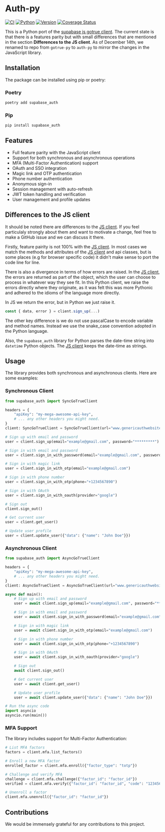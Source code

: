 # Auth-py

[![CI](https://github.com/supabase-community/gotrue-py/actions/workflows/ci.yml/badge.svg)](https://github.com/supabase-community/gotrue-py/actions/workflows/ci.yml)
[![Python](https://img.shields.io/pypi/pyversions/gotrue)](https://pypi.org/project/gotrue)
[![Version](https://img.shields.io/pypi/v/gotrue?color=%2334D058)](https://pypi.org/project/gotrue)
[![Coverage Status](https://coveralls.io/repos/github/supabase/auth-py/badge.svg?branch=main)](https://coveralls.io/github/supabase/auth-py?branch=main)

This is a Python port of the [supabase js gotrue client](https://github.com/supabase/gotrue-js). The current state is that there is a features parity but with small differences that are mentioned in the section **Differences to the JS client**. As of December 14th, we renamed to repo from `gotrue-py` to `auth-py` to mirror the changes in the JavaScript library.

## Installation

The package can be installed using pip or poetry:

### Poetry

```bash
poetry add supabase_auth
```

### Pip

```bash
pip install supabase_auth
```

## Features

- Full feature parity with the JavaScript client
- Support for both synchronous and asynchronous operations
- MFA (Multi-Factor Authentication) support
- OAuth and SSO integration
- Magic link and OTP authentication
- Phone number authentication
- Anonymous sign-in
- Session management with auto-refresh
- JWT token handling and verification
- User management and profile updates

## Differences to the JS client

It should be noted there are differences to the [JS client](https://github.com/supabase/gotrue-js). If you feel particulaly strongly about them and want to motivate a change, feel free to make a GitHub issue and we can discuss it there.

Firstly, feature pairity is not 100% with the [JS client](https://github.com/supabase/gotrue-js). In most cases we match the methods and attributes of the [JS client](https://github.com/supabase/gotrue-js) and api classes, but is some places (e.g for browser specific code) it didn't make sense to port the code line for line.

There is also a divergence in terms of how errors are raised. In the [JS client](https://github.com/supabase/gotrue-js), the errors are returned as part of the object, which the user can choose to process in whatever way they see fit. In this Python client, we raise the errors directly where they originate, as it was felt this was more Pythonic and adhered to the idioms of the language more directly.

In JS we return the error, but in Python we just raise it.

```js
const { data, error } = client.sign_up(...)
```

The other key difference is we do not use pascalCase to encode variable and method names. Instead we use the snake_case convention adopted in the Python language.

Also, the `supabase_auth` library for Python parses the date-time string into `datetime` Python objects. The [JS client](https://github.com/supabase/gotrue-js) keeps the date-time as strings.

## Usage

The library provides both synchronous and asynchronous clients. Here are some examples:

### Synchronous Client

```python
from supabase_auth import SyncGoTrueClient

headers = {
    "apiKey": "my-mega-awesome-api-key",
    # ... any other headers you might need.
}
client: SyncGoTrueClient = SyncGoTrueClient(url="www.genericauthwebsite.com", headers=headers)

# Sign up with email and password
user = client.sign_up(email="example@gmail.com", password="*********")

# Sign in with email and password
user = client.sign_in_with_password(email="example@gmail.com", password="*********")

# Sign in with magic link
user = client.sign_in_with_otp(email="example@gmail.com")

# Sign in with phone number
user = client.sign_in_with_otp(phone="+1234567890")

# Sign in with OAuth
user = client.sign_in_with_oauth(provider="google")

# Sign out
client.sign_out()

# Get current user
user = client.get_user()

# Update user profile
user = client.update_user({"data": {"name": "John Doe"}})
```

### Asynchronous Client

```python
from supabase_auth import AsyncGoTrueClient

headers = {
    "apiKey": "my-mega-awesome-api-key",
    # ... any other headers you might need.
}
client: AsyncGoTrueClient = AsyncGoTrueClient(url="www.genericauthwebsite.com", headers=headers)

async def main():
    # Sign up with email and password
    user = await client.sign_up(email="example@gmail.com", password="*********")

    # Sign in with email and password
    user = await client.sign_in_with_password(email="example@gmail.com", password="*********")

    # Sign in with magic link
    user = await client.sign_in_with_otp(email="example@gmail.com")

    # Sign in with phone number
    user = await client.sign_in_with_otp(phone="+1234567890")

    # Sign in with OAuth
    user = await client.sign_in_with_oauth(provider="google")

    # Sign out
    await client.sign_out()

    # Get current user
    user = await client.get_user()

    # Update user profile
    user = await client.update_user({"data": {"name": "John Doe"}})

# Run the async code
import asyncio
asyncio.run(main())
```

### MFA Support

The library includes support for Multi-Factor Authentication:

```python
# List MFA factors
factors = client.mfa.list_factors()

# Enroll a new MFA factor
enrolled_factor = client.mfa.enroll({"factor_type": "totp"})

# Challenge and verify MFA
challenge = client.mfa.challenge({"factor_id": "factor_id"})
verified = client.mfa.verify({"factor_id": "factor_id", "code": "123456"})

# Unenroll a factor
client.mfa.unenroll({"factor_id": "factor_id"})
```

## Contributions

We would be immensely grateful for any contributions to this project.
